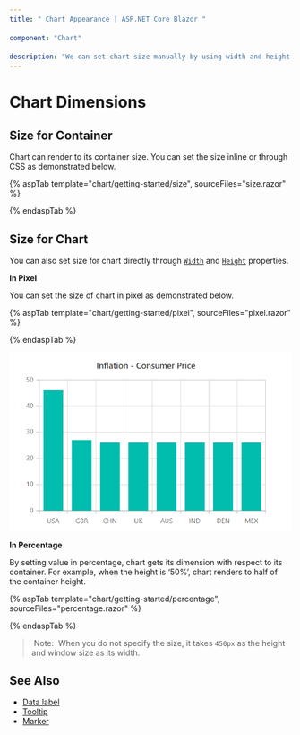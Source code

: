 ```yaml
---
title: " Chart Appearance | ASP.NET Core Blazor "

component: "Chart"

description: "We can set chart size manually by using width and height properties. We can set percentage or pixel size values to the chart."
---
```


# Chart Dimensions

## Size for Container

Chart can render to its container size. You can set the size inline or through CSS as demonstrated below.

{% aspTab template="chart/getting-started/size", sourceFiles="size.razor" %}

{% endaspTab %}

## Size for Chart

You can also set size for chart directly through [`Width`](https://help.syncfusion.com/cr/cref_files/aspnetmvc-js2/Syncfusion.EJ2~Syncfusion.EJ2.Charts.Chart~Width.html) and
[`Height`](https://help.syncfusion.com/cr/cref_files/aspnetmvc-js2/Syncfusion.EJ2~Syncfusion.EJ2.Charts.Chart~Height.html) properties.

<!-- markdownlint-disable MD036 -->
**In Pixel**
<!-- markdownlint-disable MD036 -->

You can set the size of chart in pixel as demonstrated below.

{% aspTab template="chart/getting-started/pixel", sourceFiles="pixel.razor" %}

{% endaspTab %}

![Size for Chart](images/chart-dimensions/pixel.png)

**In Percentage**

By setting value in percentage, chart gets its dimension with respect to its container. For example,
when the height is ‘50%’, chart renders to half of the container height.

{% aspTab template="chart/getting-started/percentage", sourceFiles="percentage.razor" %}

{% endaspTab %}

> Note:  When you do not specify the size, it takes `450px` as the height and window size as its width.

## See Also

* [Data label](./data-labels)
* [Tooltip](./tool-tip)
* [Marker](./data-markers)
